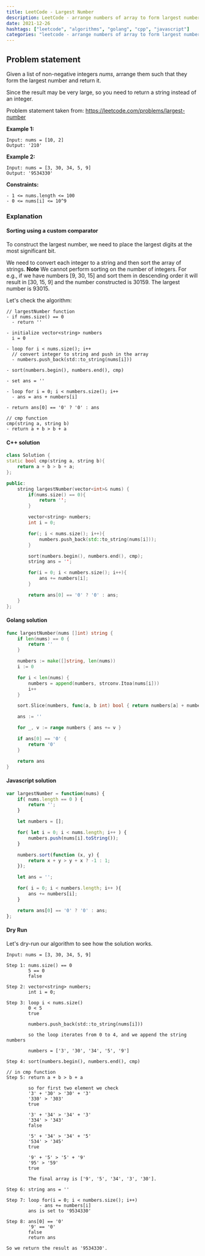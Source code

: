 ```yaml
---
title: LeetCode - Largest Number
description: LeetCode - arrange numbers of array to form largest number using C++, Golang and Javascript.
date: 2021-12-26
hashtags: ["leetcode", "algorithms", "golang", "cpp", "javascript"]
categories: "leetcode - arrange numbers of array to form largest number, c++, golang, javascript"
---
```


## Problem statement

Given a list of non-negative integers *nums*, arrange them such that they form the largest number and return it.

Since the result may be very large, so you need to return a string instead of an integer.

Problem statement taken from: <a href='https://leetcode.com/problems/largest-number' target='_blank'>https://leetcode.com/problems/largest-number</a>

**Example 1:**

```
Input: nums = [10, 2]
Output: '210'
```

**Example 2:**

```
Input: nums = [3, 30, 34, 5, 9]
Output: '9534330'
```

**Constraints:**

```
- 1 <= nums.length <= 100
- 0 <= nums[i] <= 10^9
```

### Explanation

#### Sorting using a custom comparator

To construct the largest number, we need to place the largest digits at the most significant bit.

We need to convert each integer to a string and then sort the array of strings.
**Note** We cannot perform sorting on the number of integers. For e.g., if we have numbers [9, 30, 15]
and sort them in descending order it will result in [30, 15, 9] and the number constructed is
30159. The largest number is 93015.

Let's check the algorithm:

```
// largestNumber function
- if nums.size() == 0
  - return ''

- initialize vector<string> numbers
  i = 0

- loop for i < nums.size(); i++
  // convert integer to string and push in the array
  - numbers.push_back(std::to_string(nums[i]))

- sort(numbers.begin(), numbers.end(), cmp)

- set ans = ''

- loop for i = 0; i < numbers.size(); i++
  - ans = ans + numbers[i]

- return ans[0] == '0' ? '0' : ans

// cmp function
cmp(string a, string b)
- return a + b > b + a
```

#### C++ solution

```cpp
class Solution {
static bool cmp(string a, string b){
    return a + b > b + a;
};

public:
    string largestNumber(vector<int>& nums) {
        if(nums.size() == 0){
            return '';
        }

        vector<string> numbers;
        int i = 0;

        for(; i < nums.size(); i++){
            numbers.push_back(std::to_string(nums[i]));
        }

        sort(numbers.begin(), numbers.end(), cmp);
        string ans = '';

        for(i = 0; i < numbers.size(); i++){
            ans += numbers[i];
        }

        return ans[0] == '0' ? '0' : ans;
    }
};
```

#### Golang solution

```go
func largestNumber(nums []int) string {
    if len(nums) == 0 {
        return ''
    }

    numbers := make([]string, len(nums))
    i := 0

    for i < len(nums) {
        numbers = append(numbers, strconv.Itoa(nums[i]))
        i++
    }

    sort.Slice(numbers, func(a, b int) bool { return numbers[a] + numbers[b] > numbers[b] + numbers[a] })

    ans := ''

    for _, v := range numbers { ans += v }

    if ans[0] == '0' {
        return '0'
    }

    return ans
}
```

#### Javascript solution

```javascript
var largestNumber = function(nums) {
    if( nums.length == 0 ) {
        return '';
    }

    let numbers = [];

    for( let i = 0; i < nums.length; i++ ) {
        numbers.push(nums[i].toString());
    }

    numbers.sort(function (x, y) {
        return x + y > y + x ? -1 : 1;
    });

    let ans = '';

    for( i = 0; i < numbers.length; i++ ){
        ans += numbers[i];
    }

    return ans[0] == '0' ? '0' : ans;
};
```

#### Dry Run

Let's dry-run our algorithm to see how the solution works.

```
Input: nums = [3, 30, 34, 5, 9]

Step 1: nums.size() == 0
        5 == 0
        false

Step 2: vector<string> numbers;
        int i = 0;

Step 3: loop i < nums.size()
        0 < 5
        true

        numbers.push_back(std::to_string(nums[i]))

        so the loop iterates from 0 to 4, and we append the string numbers

        numbers = ['3', '30', '34', '5', '9']

Step 4: sort(numbers.begin(), numbers.end(), cmp)

// in cmp function
Step 5: return a + b > b + a

        so for first two element we check
        '3' + '30' > '30' + '3'
        '330' > '303'
        true

        '3' + '34' > '34' + '3'
        '334' > '343'
        false

        '5' + '34' > '34' + '5'
        '534' > '345'
        true

        '9' + '5' > '5' + '9'
        '95' > '59'
        true

        The final array is ['9', '5', '34', '3', '30'].

Step 6: string ans = ''

Step 7: loop for(i = 0; i < numbers.size(); i++)
            - ans += numbers[i]
        ans is set to '9534330'

Step 8: ans[0] == '0'
        '9' == '0'
        false
        return ans

So we return the result as '9534330'.
```
